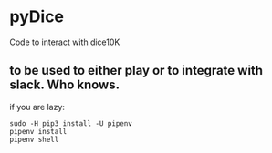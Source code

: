 # pyDice
Code to interact with dice10K


## to be used to either play or to integrate with slack. Who knows. 

if you are lazy: 
```
sudo -H pip3 install -U pipenv
pipenv install
pipenv shell
```